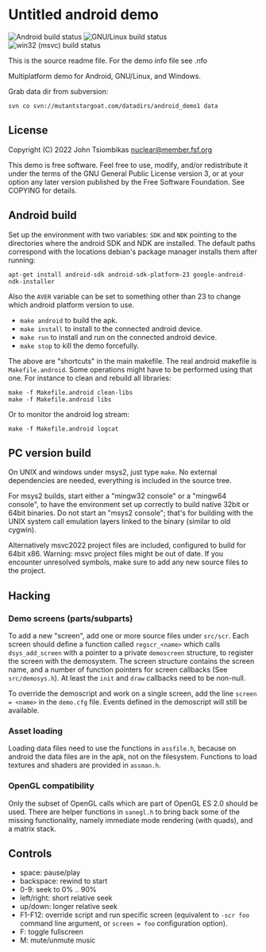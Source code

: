 Untitled android demo
=====================

![Android build status](https://github.com/MindlapseDemos/android_demo1/actions/workflows/build_android.yml/badge.svg)
![GNU/Linux build status](https://github.com/MindlapseDemos/android_demo1/actions/workflows/build_gnulinux.yml/badge.svg)
![win32 (msvc) build status](https://github.com/MindlapseDemos/android_demo1/actions/workflows/build_win_msvc.yml/badge.svg)


This is the source readme file. For the demo info file see <name>.nfo

Multiplatform demo for Android, GNU/Linux, and Windows.

Grab data dir from subversion:

    svn co svn://mutantstargoat.com/datadirs/android_demo1 data


License
-------
Copyright (C) 2022 John Tsiombikas <nuclear@member.fsf.org>

This demo is free software. Feel free to use, modify, and/or redistribute it
under the terms of the GNU General Public License version 3, or at your option
any later version published by the Free Software Foundation. See COPYING for
details.


Android build
-------------
Set up the environment with two variables: `SDK` and `NDK` pointing to the
directories where the android SDK and NDK are installed. The default paths
correspond with the locations debian's package manager installs them after
running:

    apt-get install android-sdk android-sdk-platform-23 google-android-ndk-installer

Also the `AVER` variable can be set to something other than 23 to change which
android platform version to use.

  - `make android` to build the apk.
  - `make install` to install to the connected android device.
  - `make run` to install and run on the connected android device.
  - `make stop` to kill the demo forcefully.

The above are "shortcuts" in the main makefile. The real android makefile is
`Makefile.android`. Some operations might have to be performed using that one.
For instance to clean and rebuild all libraries:

    make -f Makefile.android clean-libs
    make -f Makefile.android libs

Or to monitor the android log stream:

    make -f Makefile.android logcat


PC version build
----------------
On UNIX and windows under msys2, just type `make`. No external dependencies are
needed, everything is included in the source tree.

For msys2 builds, start either a "mingw32 console" or a "mingw64 console", to
have the environment set up correctly to build native 32bit or 64bit binaries.
Do not start an "msys2 console"; that's for building with the UNIX system call
emulation layers linked to the binary (similar to old cygwin).

Alternatively msvc2022 project files are included, configured to build for
64bit x86. Warning: msvc project files might be out of date. If you encounter
unresolved symbols, make sure to add any new source files to the project.

Hacking
-------

### Demo screens (parts/subparts)
To add a new "screen", add one or more source files under `src/scr`. Each screen
should define a function called `regscr_<name>` which calls `dsys_add_screen`
with a pointer to a private `demoscreen` structure, to register the screen with
the demosystem. The screen structure contains the screen name, and a number of
function pointers for screen callbacks (See `src/demosys.h`). At least the
`init` and `draw` callbacks need to be non-null.

To override the demoscript and work on a single screen, add the line
`screen = <name>` in the `demo.cfg` file. Events defined in the demoscript will
still be available.

### Asset loading
Loading data files need to use the functions in `assfile.h`, because on android
the data files are in the apk, not on the filesystem. Functions to load textures
and shaders are provided in `assman.h`.

### OpenGL compatibility
Only the subset of OpenGL calls which are part of OpenGL ES 2.0 should be used.
There are helper functions in `sanegl.h` to bring back some of the missing
functionality, namely immediate mode rendering (with quads), and a matrix
stack.


Controls
--------
  - space: pause/play
  - backspace: rewind to start
  - 0-9: seek to 0% .. 90%
  - left/right: short relative seek
  - up/down: longer relative seek
  - F1-F12: override script and run specific screen (equivalent to `-scr foo`
    command line argument, or `screen = foo` configuration option).
  - F: toggle fullscreen
  - M: mute/unmute music

